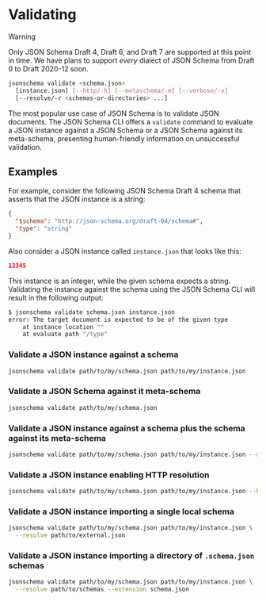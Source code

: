 Validating
==========

> [!WARNING]
> Only JSON Schema Draft 4, Draft 6, and Draft 7 are supported at this point in
> time. We have plans to support *every* dialect of JSON Schema from Draft 0 to
> Draft 2020-12 soon.

```sh
jsonschema validate <schema.json>
  [instance.json] [--http/-h] [--metaschema/-m] [--verbose/-v]
  [--resolve/-r <schemas-or-directories> ...]
```

The most popular use case of JSON Schema is to validate JSON documents. The
JSON Schema CLI offers a `validate` command to evaluate a JSON instance against
a JSON Schema or a JSON Schema against its meta-schema, presenting
human-friendly information on unsuccessful validation.

Examples
--------

For example, consider the following JSON Schema Draft 4 schema that asserts
that the JSON instance is a string:

```json
{
  "$schema": "http://json-schema.org/draft-04/schema#",
  "type": "string"
}
```

Also consider a JSON instance called `instance.json` that looks like this:

```json
12345
```

This instance is an integer, while the given schema expects a string.
Validating the instance against the schema using the JSON Schema CLI will
result in the following output:

```sh
$ jsonschema validate schema.json instance.json
error: The target document is expected to be of the given type
    at instance location ""
    at evaluate path "/type"
```

### Validate a JSON instance against a schema

```sh
jsonschema validate path/to/my/schema.json path/to/my/instance.json
```

### Validate a JSON Schema against it meta-schema

```sh
jsonschema validate path/to/my/schema.json
```

### Validate a JSON instance against a schema plus the schema against its meta-schema

```sh
jsonschema validate path/to/my/schema.json path/to/my/instance.json --metaschema
```

### Validate a JSON instance enabling HTTP resolution

```sh
jsonschema validate path/to/my/schema.json path/to/my/instance.json --http
```

### Validate a JSON instance importing a single local schema

```sh
jsonschema validate path/to/my/schema.json path/to/my/instance.json \
  --resolve path/to/external.json
```

### Validate a JSON instance importing a directory of `.schema.json` schemas

```sh
jsonschema validate path/to/my/schema.json path/to/my/instance.json \
  --resolve path/to/schemas --extension schema.json
```
